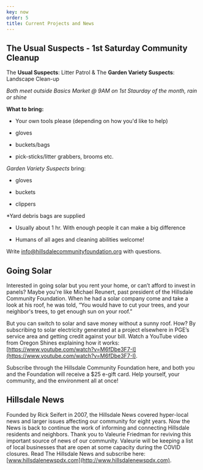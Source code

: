 ```yaml
---
key: now
order: 5
title: Current Projects and News
---
```

## The Usual Suspects - 1st Saturday Community Cleanup

The **Usual Suspects**: Litter Patrol & The **Garden Variety Suspects**: Landscape Clean-up

_Both meet outside Basics Market @ 9AM on 1st Staurday of the month, rain or shine_

**What to bring:**

*   Your own tools please (depending on how you'd like to help)
    
*   gloves
    
*   buckets/bags
    
*   pick-sticks/litter grabbers, brooms etc.
    

_Garden Variety Suspects_ bring:

*   gloves
    
*   buckets
    
*   clippers
    

\*Yard debris bags are supplied

*   Usually about 1 hr. With enough people it can make a big difference
    
*   Humans of all ages and cleaning abilities welcome!
    

Write [info@hillsdalecommunityfoundation.org](mailto:info@hillsdalecommunityfoundation.org) with questions.

## Going Solar

Interested in going solar but you rent your home, or can’t afford to invest in panels? Maybe you're like Michael Reunert, past president of the Hillsdale Community Foundation. When he had a solar company come and take a look at his roof, he was told, “You would have to cut your trees, and your neighbor's trees, to get enough sun on your roof.”

But you can switch to solar and save money without a sunny roof. How? By subscribing to solar electricity generated at a project elsewhere in PGE’s service area and getting credit against your bill. Watch a YouTube video from Oregon Shines explaining how it works: [https://www.youtube.com/watch?v=M6fDbe3F7-I](https://www.youtube.com/watch?v=M6fDbe3F7-I).

Subscribe through the Hillsdale Community Foundation here, and both you and the Foundation will receive a $25 e-gift card. Help yourself, your community, and the environment all at once!

## Hillsdale News

Founded by Rick Seifert in 2007, the Hillsdale News covered hyper-local news and larger issues affecting our community for eight years. Now the News is back to continue the work of informing and connecting Hillsdale residents and neighbors. Thank you to Valeurie Friedman for reviving this important source of news of our community. Valeurie will be keeping a list of local businesses that are open at some capacity during the COVID closures. Read The Hillsdale News and subscribe here: [www.hillsdalenewspdx.com](http://www.hillsdalenewspdx.com).